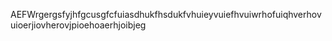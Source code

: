 AEFWrgergsfyjhfgcusgfcfuiasdhukfhsdukfvhuieyvuiefhvuiwrhofuiqhverhovuioerjiovherovjpioehoaerhjoibjeg
